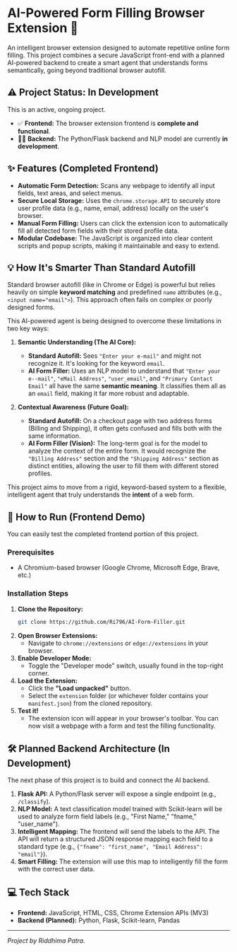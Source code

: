 # AI-Powered Form Filling Browser Extension 📝

An intelligent browser extension designed to automate repetitive online form filling. This project combines a secure JavaScript front-end with a planned AI-powered backend to create a smart agent that understands forms semantically, going beyond traditional browser autofill.

## ⚠️ Project Status: In Development

This is an active, ongoing project.
*   ✅ **Frontend:** The browser extension frontend is **complete and functional**.
*   👨‍💻 **Backend:** The Python/Flask backend and NLP model are currently **in development**.

## ✨ Features (Completed Frontend)

-   **Automatic Form Detection:** Scans any webpage to identify all input fields, text areas, and select menus.
-   **Secure Local Storage:** Uses the `chrome.storage.API` to securely store user profile data (e.g., name, email, address) locally on the user's browser.
-   **Manual Form Filling:** Users can click the extension icon to automatically fill all detected form fields with their stored profile data.
-   **Modular Codebase:** The JavaScript is organized into clear content scripts and popup scripts, making it maintainable and easy to extend.

## 💡 How It's Smarter Than Standard Autofill

Standard browser autofill (like in Chrome or Edge) is powerful but relies heavily on simple **keyword matching** and predefined `name` attributes (e.g., `<input name="email">`). This approach often fails on complex or poorly designed forms.

This AI-powered agent is being designed to overcome these limitations in two key ways:

1.  **Semantic Understanding (The AI Core):**
    *   **Standard Autofill:** Sees `"Enter your e-mail"` and might not recognize it. It's looking for the keyword `email`.
    *   **AI Form Filler:** Uses an NLP model to understand that `"Enter your e--mail"`, `"eMail Address"`, `"user_email"`, and `"Primary Contact Email"` all have the same **semantic meaning**. It classifies them all as an `email` field, making it far more robust and adaptable.

2.  **Contextual Awareness (Future Goal):**
    *   **Standard Autofill:** On a checkout page with two address forms (Billing and Shipping), it often gets confused and fills both with the same information.
    *   **AI Form Filler (Vision):** The long-term goal is for the model to analyze the context of the entire form. It would recognize the `"Billing Address"` section and the `"Shipping Address"` section as distinct entities, allowing the user to fill them with different stored profiles.

This project aims to move from a rigid, keyword-based system to a flexible, intelligent agent that truly understands the **intent** of a web form.

## 🚀 How to Run (Frontend Demo)

You can easily test the completed frontend portion of this project.

### Prerequisites

-   A Chromium-based browser (Google Chrome, Microsoft Edge, Brave, etc.)

### Installation Steps

1.  **Clone the Repository:**
    ```bash
    git clone https://github.com/Ri796/AI-Form-Filler.git
    ```
2.  **Open Browser Extensions:**
    *   Navigate to `chrome://extensions` or `edge://extensions` in your browser.
3.  **Enable Developer Mode:**
    *   Toggle the "Developer mode" switch, usually found in the top-right corner.
4.  **Load the Extension:**
    *   Click the **"Load unpacked"** button.
    *   Select the `extension` folder (or whichever folder contains your `manifest.json`) from the cloned repository.
5.  **Test it!**
    *   The extension icon will appear in your browser's toolbar. You can now visit a webpage with a form and test the filling functionality.

## 🛠️ Planned Backend Architecture (In Development)

The next phase of this project is to build and connect the AI backend.

1.  **Flask API:** A Python/Flask server will expose a single endpoint (e.g., `/classify`).
2.  **NLP Model:** A text classification model trained with Scikit-learn will be used to analyze form field labels (e.g., "First Name," "fname," "user_name").
3.  **Intelligent Mapping:** The frontend will send the labels to the API. The API will return a structured JSON response mapping each field to a standard type (e.g., `{"fname": "first_name", "Email Address": "email"}`).
4.  **Smart Filling:** The extension will use this map to intelligently fill the form with the correct user data.

## 💻 Tech Stack

-   **Frontend:** JavaScript, HTML, CSS, Chrome Extension APIs (MV3)
-   **Backend (Planned):** Python, Flask, Scikit-learn, Pandas

---

*Project by Riddhima Patra.*
